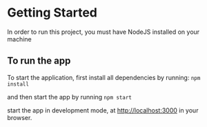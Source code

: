 # Getting Started

In order to run this project, you must have NodeJS installed on your machine

## To run the app

To start the application, first install all dependencies by running: `npm install`

and then start the app by running `npm start`

start the app in development mode, at [http://localhost:3000](http://localhost:3000) in your browser.
